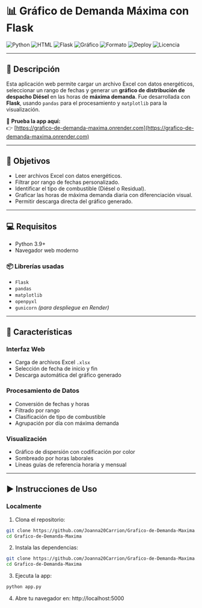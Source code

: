 # 📊 Gráfico de Demanda Máxima con Flask

![Python](https://img.shields.io/badge/Lenguaje-Python-blue?style=flat&logo=python)
![HTML](https://img.shields.io/badge/Frontend-HTML5-orange?style=flat&logo=html5)
![Flask](https://img.shields.io/badge/Framework-Flask-black?style=flat&logo=flask)
![Gráfico](https://img.shields.io/badge/Visualización-Matplotlib-lightblue?style=flat&logo=plotly)
![Formato](https://img.shields.io/badge/Formato-Excel(.xlsx)-green?style=flat&logo=microsoft-excel)
![Deploy](https://img.shields.io/badge/Despliegue-Render-purple?style=flat)
![Licencia](https://img.shields.io/badge/Licencia-Personal-red)

---

## 📌 Descripción

Esta aplicación web permite cargar un archivo Excel con datos energéticos, seleccionar un rango de fechas y generar un **gráfico de distribución de despacho Diésel** en las horas de **máxima demanda**. Fue desarrollada con **Flask**, usando `pandas` para el procesamiento y `matplotlib` para la visualización.

🔗 **Prueba la app aquí:**  
👉 [https://grafico-de-demanda-maxima.onrender.com](https://grafico-de-demanda-maxima.onrender.com)

---

## 🎯 Objetivos

- Leer archivos Excel con datos energéticos.
- Filtrar por rango de fechas personalizado.
- Identificar el tipo de combustible (Diésel o Residual).
- Graficar las horas de máxima demanda diaria con diferenciación visual.
- Permitir descarga directa del gráfico generado.

---

## 💻 Requisitos

- Python 3.9+
- Navegador web moderno

### 📦 Librerías usadas

- `Flask`
- `pandas`
- `matplotlib`
- `openpyxl`
- `gunicorn` *(para despliegue en Render)*

---

## 🧠 Características

### Interfaz Web
- Carga de archivos Excel `.xlsx`
- Selección de fecha de inicio y fin
- Descarga automática del gráfico generado

### Procesamiento de Datos
- Conversión de fechas y horas
- Filtrado por rango
- Clasificación de tipo de combustible
- Agrupación por día con máxima demanda

### Visualización
- Gráfico de dispersión con codificación por color
- Sombreado por horas laborales
- Líneas guías de referencia horaria y mensual

---

## ▶️ Instrucciones de Uso

### Localmente

1. Clona el repositorio:
```bash
git clone https://github.com/Joanna20Carrion/Grafico-de-Demanda-Maxima.git
cd Grafico-de-Demanda-Maxima
```

2. Instala las dependencias:
```bash
git clone https://github.com/Joanna20Carrion/Grafico-de-Demanda-Maxima.git
cd Grafico-de-Demanda-Maxima
```

3. Ejecuta la app:
```bash
python app.py
```

4. Abre tu navegador en: http://localhost:5000

